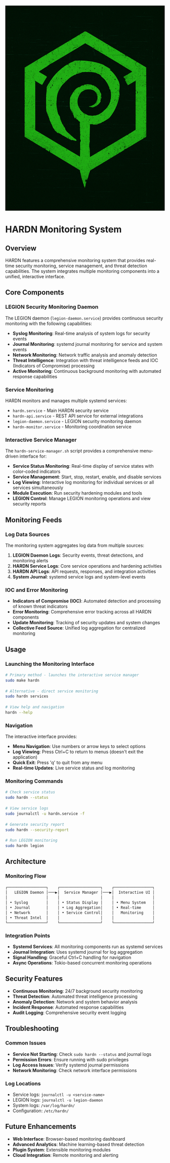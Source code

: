 ![HARDN Logo](docs/assets/IMG_1233.jpeg)
# HARDN Monitoring System

## Overview

HARDN features a comprehensive monitoring system that provides real-time security monitoring, service management, and threat detection capabilities. The system integrates multiple monitoring components into a unified, interactive interface.

## Core Components

### LEGION Security Monitoring Daemon

The LEGION daemon (`legion-daemon.service`) provides continuous security monitoring with the following capabilities:

- **Syslog Monitoring**: Real-time analysis of system logs for security events
- **Journal Monitoring**: systemd journal monitoring for service and system events
- **Network Monitoring**: Network traffic analysis and anomaly detection
- **Threat Intelligence**: Integration with threat intelligence feeds and IOC (Indicators of Compromise) processing
- **Active Monitoring**: Continuous background monitoring with automated response capabilities

### Service Monitoring

HARDN monitors and manages multiple systemd services:

- `hardn.service` - Main HARDN security service
- `hardn-api.service` - REST API service for external integrations
- `legion-daemon.service` - LEGION security monitoring daemon
- `hardn-monitor.service` - Monitoring coordination service

### Interactive Service Manager

The `hardn-service-manager.sh` script provides a comprehensive menu-driven interface for:

- **Service Status Monitoring**: Real-time display of service states with color-coded indicators
- **Service Management**: Start, stop, restart, enable, and disable services
- **Log Viewing**: Interactive log monitoring for individual services or all services simultaneously
- **Module Execution**: Run security hardening modules and tools
- **LEGION Control**: Manage LEGION monitoring operations and view security reports

## Monitoring Feeds

### Log Data Sources

The monitoring system aggregates log data from multiple sources:

1. **LEGION Daemon Logs**: Security events, threat detections, and monitoring alerts
2. **HARDN Service Logs**: Core service operations and hardening activities
3. **HARDN API Logs**: API requests, responses, and integration activities
4. **System Journal**: systemd service logs and system-level events

### IOC and Error Monitoring

- **Indicators of Compromise (IOC)**: Automated detection and processing of known threat indicators
- **Error Monitoring**: Comprehensive error tracking across all HARDN components
- **Update Monitoring**: Tracking of security updates and system changes
- **Collective Feed Source**: Unified log aggregation for centralized monitoring

## Usage

### Launching the Monitoring Interface

```bash
# Primary method - launches the interactive service manager
sudo make hardn

# Alternative - direct service monitoring
sudo hardn services

# View help and navigation
hardn --help
```

### Navigation

The interactive interface provides:

- **Menu Navigation**: Use numbers or arrow keys to select options
- **Log Viewing**: Press Ctrl+C to return to menus (doesn't exit the application)
- **Quick Exit**: Press 'q' to quit from any menu
- **Real-time Updates**: Live service status and log monitoring

### Monitoring Commands

```bash
# Check service status
sudo hardn --status

# View service logs
sudo journalctl -u hardn.service -f

# Generate security report
sudo hardn --security-report

# Run LEGION monitoring
sudo hardn legion
```

## Architecture

### Monitoring Flow

```
┌─────────────────┐    ┌──────────────────┐    ┌─────────────────┐
│   LEGION Daemon │───▶│  Service Manager │───▶│  Interactive UI │
│                 │    │                  │    │                 │
│ • Syslog        │    │ • Status Display │    │ • Menu System   │
│ • Journal       │    │ • Log Aggregation│    │ • Real-time     │
│ • Network       │    │ • Service Control│    │   Monitoring    │
│ • Threat Intel  │    │                  │    │                 │
└─────────────────┘    └──────────────────┘    └─────────────────┘
```

### Integration Points

- **Systemd Services**: All monitoring components run as systemd services
- **Journal Integration**: Uses systemd journal for log aggregation
- **Signal Handling**: Graceful Ctrl+C handling for navigation
- **Async Operations**: Tokio-based concurrent monitoring operations

## Security Features

- **Continuous Monitoring**: 24/7 background security monitoring
- **Threat Detection**: Automated threat intelligence processing
- **Anomaly Detection**: Network and system behavior analysis
- **Incident Response**: Automated response capabilities
- **Audit Logging**: Comprehensive security event logging

## Troubleshooting

### Common Issues

- **Service Not Starting**: Check `sudo hardn --status` and journal logs
- **Permission Errors**: Ensure running with sudo privileges
- **Log Access Issues**: Verify systemd journal permissions
- **Network Monitoring**: Check network interface permissions

### Log Locations

- Service logs: `journalctl -u <service-name>`
- LEGION logs: `journalctl -u legion-daemon`
- System logs: `/var/log/hardn/`
- Configuration: `/etc/hardn/`

## Future Enhancements

- **Web Interface**: Browser-based monitoring dashboard
- **Advanced Analytics**: Machine learning-based threat detection
- **Plugin System**: Extensible monitoring modules
- **Cloud Integration**: Remote monitoring and alerting